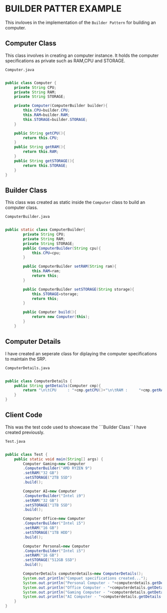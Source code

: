 # BUILDER PATTER EXAMPLE

This invloves in the implementation of the ```Builder Pattern``` for building an computer.

## Computer Class

This class involves in creating an computer instance. It holds the computer specifications as private such as RAM,CPU and STORAGE.

```Computer.java```

``` java

public class Computer {
    private String CPU;
    private String RAM;
    private String STORAGE;

    private Computer(ComputerBuilder builder){
        this.CPU=builder.CPU;
        this.RAM=builder.RAM;
        this.STORAGE=builder.STORAGE;
    }

    public String getCPU(){
        return this.CPU;
    }
    public String getRAM(){
        return this.RAM;
    }
    public String getSTORAGE(){
        return this.STORAGE;
    }
}

```

## Builder Class

This class was created as static inside the ```Computer``` class to build an computer class.

```ComputerBuilder.java```

``` java

public static class ComputerBuilder{
        private String CPU;
        private String RAM;
        private String STORAGE;
        public ComputerBuilder(String cpu){
            this.CPU=cpu;
        }

        public ComputerBuilder setRAM(String ram){
            this.RAM=ram;
            return this;
        }

        public ComputerBuilder setSTORAGE(String storage){
            this.STORAGE=storage;
            return this;
        }

        public Computer build(){
            return new Computer(this);
        }
    }

```

## Computer Details

I have created an seperate class for diplaying the computer specifications to maintain the SRP.

```ComputerDetails.java```

``` java

public class ComputerDetails {
    public String getDetails(Computer cmp){
        return "\n\tCPU     : "+cmp.getCPU()+"\n\tRAM :     "+cmp.getRAM()+"\n\tSTORAGE : "+cmp.getSTORAGE()+"\n";
    }
}

```

## Client Code

This was the test code used to showcase the ```Builder Class`` I have created previously.

```Test.java```

``` java

public class Test {
    public static void main(String[] args) {
        Computer Gaming=new Computer
        .ComputerBuilder("AMD RYZEN 9")
        .setRAM("32 GB")
        .setSTORAGE("2TB SSD")
        .build();

        Computer AI=new Computer
        .ComputerBuilder("Intel i9")
        .setRAM("32 GB")
        .setSTORAGE("1TB SSD")
        .build();

        Computer Office=new Computer
        .ComputerBuilder("Intel i5")
        .setRAM("16 GB")
        .setSTORAGE("1TB HDD")
        .build();

        Computer Personal=new Computer
        .ComputerBuilder("Intel i5")
        .setRAM("16 GB")
        .setSTORAGE("512GB SSD")
        .build();

        ComputerDetails computerdetails=new ComputerDetails();
        System.out.println("Compuet specifications created...");
        System.out.println("Personal Computer - "+computerdetails.getDetails(Personal));
        System.out.println("Office Computer - "+computerdetails.getDetails(Office));
        System.out.println("Gaming Computer - "+computerdetails.getDetails(Gaming));
        System.out.println("AI Computer - "+computerdetails.getDetails(AI));
    }
}

```